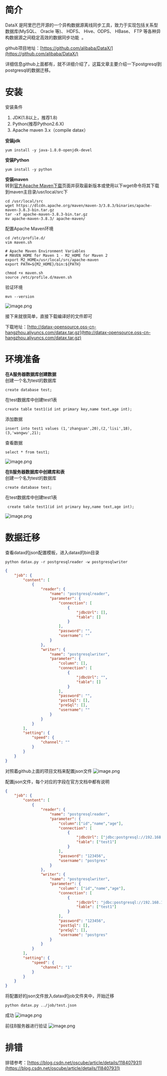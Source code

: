 
# 简介
DataX 是阿里巴巴开源的一个异构数据源离线同步工具，致力于实现包括关系型数据库(MySQL、 Oracle 等)、 HDFS、 Hive、ODPS、 HBase、 FTP 等各种异构数据源之间稳定高效的数据同步功能  。

github项目地址：[https://github.com/alibaba/DataX/](https://github.com/alibaba/DataX/)

详细信息github上面都有，就不详细介绍了，这篇文章主要介绍一下postgresql到postgresql的数据迁移。


# 安装
安装条件

1. JDK(1.8以上，推荐1.8)
2. Python(推荐Python2.6.X)
3. Apache maven 3.x（compile datax）

**安装jdk**
```
yum install -y java-1.8.0-openjdk-devel
```

**安装Python**
```
yum install -y python
```

**安装maven**<br />转到[官方Apache Maven下载](https://maven.apache.org/download.cgi)页面并获取最新版本或使用以下wget命令将其下载到maven主目录/usr/local/src下
```
cd /usr/local/src
wget https://dlcdn.apache.org/maven/maven-3/3.8.3/binaries/apache-maven-3.8.3-bin.tar.gz
tar -xf apache-maven-3.8.3-bin.tar.gz
mv apache-maven-3.8.3/ apache-maven/
```

配置Apache Maven环境
```
cd /etc/profile.d/
vim maven.sh

# Apache Maven Environment Variables
# MAVEN_HOME for Maven 1 - M2_HOME for Maven 2
export M2_HOME=/usr/local/src/apache-maven
export PATH=${M2_HOME}/bin:${PATH}
```

```
chmod +x maven.sh
source /etc/profile.d/maven.sh
```

验证环境
```
mvn --version
```

![image.png](./assets/1655794551351-1dd853d7-2808-48da-8e45-6aecbb466aed.png)

接下来就很简单，直接下载编译好的文件即可

下载地址：[http://datax-opensource.oss-cn-hangzhou.aliyuncs.com/datax.tar.gz](http://datax-opensource.oss-cn-hangzhou.aliyuncs.com/datax.tar.gz)


# 环境准备
**在A服务器数据库创建数据**<br />创建一个名为test的数据库
```
create database test;
```

在test数据库中创建test1表
```
create table test1(id int primary key,name text,age int);
```

添加数据
```
insert into test1 values (1,'zhangsan',20),(2,'lisi',18),(3,'wangwu',21);
```

查看数据
```
select * from test1;
```
![image.png](./assets/1655794579575-c80e5cb3-e511-49c6-aeb6-fbeabd82277b.png)

**在B服务器数据库中创建库和表**<br />创建一个名为test的数据库
```
create database test;
```

在test数据库中创建test1表
```
 create table test1(id int primary key,name text,age int);
```
![image.png](./assets/1655794598780-228ce351-930b-4596-a831-3830477228dd.png)


# 数据迁移
查看datax的json配置模板，进入datax的bin目录
```
python datax.py -r postgresqlreader -w postgresqlwriter
```

```json
{
    "job": {
        "content": [
            {
                "reader": {
                    "name": "postgresqlreader",
                    "parameter": {
                        "connection": [
                            {
                                "jdbcUrl": [],
                                "table": []
                            }
                        ],
                        "password": "",
                        "username": ""
                    }
                },
                "writer": {
                    "name": "postgresqlwriter",
                    "parameter": {
                        "column": [],
                        "connection": [
                            {
                                "jdbcUrl": "",
                                "table": []
                            }
                        ],
                        "password": "",
                        "postSql": [],
                        "preSql": [],
                        "username": ""
                    }
                }
            }
        ],
        "setting": {
            "speed": {
                "channel": ""
            }
        }
    }
}
```

对照着github上面的项目文档来配置json文件
![image.png](./assets/1655794627837-a02f9379-9504-489d-820d-c63c11c002ed.png)

配置json文件，每个对应的字段在官方文档中都有说明
```json
{
    "job": {
        "content": [
            {
                "reader": {
                    "name": "postgresqlreader",
                    "parameter": {
                        "column":["id","name","age"],
                        "connection": [
                            {
                                "jdbcUrl": ["jdbc:postgresql://192.168.1.37:5432/test"],
                                "table": ["test1"]
                            }
                        ],
                        "password": "123456",
                        "username": "postgres"
                    }
                },
                "writer": {
                    "name": "postgresqlwriter",
                    "parameter": {
                        "column": ["id","name","age"],
                        "connection": [
                            {
                                "jdbcUrl": "jdbc:postgresql://192.168.1.39:5432/test",
                                "table": ["test1"]
                            }
                        ],
                        "password": "123456",
                        "postSql": [],
                        "preSql": [],
                        "username": "postgres"
                    }
                }
            }
        ],
        "setting": {
            "speed": {
                "channel": "1"
            }
        }
    }
}
```

将配置好的json文件放入datax的job文件夹中，开始迁移
```
python datax.py ../job/test.json
```

成功
![image.png](./assets/1655794641368-58889edb-c11d-438e-ba5b-abc045bb4a20.png)

前往B服务器进行验证
![image.png](./assets/1655794649253-98abac35-f8c5-4142-b6ca-87e811c43f81.png)


# 排错
排错参考：[https://blog.csdn.net/oscube/article/details/118407931](https://blog.csdn.net/oscube/article/details/118407931)
